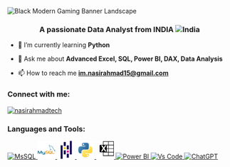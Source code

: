 ![Black Modern Gaming Banner Landscape](https://github.com/Nasir151/Nasir151/assets/94509995/225c0198-6fc3-4cb2-83f4-51a7698c5814)

<h3 align="center">

A passionate Data Analyst from INDIA  ![India](https://raw.githubusercontent.com/stevenrskelton/flag-icon/master/png/16/country-4x3/in.png "India")</h3>

- 🌱 I’m currently learning **Python**

- 💬 Ask me about **Advanced Excel, SQL, Power BI, DAX, Data Analysis**

- 📫 How to reach me **im.nasirahmad15@gmail.com**

<h3 align="left">Connect with me:</h3>
<p align="left">
<a href="https://linkedin.com/in/nasirahmadtech" target="blank"><img align="center" src="https://raw.githubusercontent.com/rahuldkjain/github-profile-readme-generator/master/src/images/icons/Social/linked-in-alt.svg" alt="nasirahmadtech" height="30" width="40" /></a>
</p>

<h3 align="left">Languages and Tools:</h3>
<p align="left"> <a href="https://www.microsoft.com/en-us/sql-server" target="_blank" rel="noreferrer"> <img src="https://www.svgrepo.com/show/303229/microsoft-sql-server-logo.svg" alt="MsSQL" width="40" height="40"/> </a> <a href="https://www.mysql.com/" target="_blank" rel="noreferrer"> <img src="https://raw.githubusercontent.com/devicons/devicon/master/icons/mysql/mysql-original-wordmark.svg" alt="MySQL" width="40" height="40"/> </a> <a href="https://pandas.pydata.org/" target="_blank" rel="noreferrer"> <img src="https://raw.githubusercontent.com/devicons/devicon/2ae2a900d2f041da66e950e4d48052658d850630/icons/pandas/pandas-original.svg" alt="Pandas" width="40" height="40"/> </a> <a href="https://www.python.org" target="_blank" rel="noreferrer"> <img src="https://raw.githubusercontent.com/devicons/devicon/master/icons/python/python-original.svg" alt="Python" width="40" height="40"/> </a> <a href="https://www.microsoft.com/en-in/microsoft-365/excel" target="_blank" rel="noreferrer"> <img src="https://raw.githubusercontent.com/microsoft/PowerBI-Icons/2bf1c982fb24528eee1559a96a25eb534c175cfd/SVG/Excel-Workbook.svg" alt="Excel" width="40" height="40"/> </a> <a href="https://powerbi.microsoft.com/en-in/" target="_blank" rel="noreferrer"> <img src="https://raw.githubusercontent.com/microsoft/PowerBI-Icons/2bf1c982fb24528eee1559a96a25eb534c175cfd/SVG/Power-BI.svg" alt="Power BI" width="40" height="40"/> </a> <a href="https://code.visualstudio.com/" target="_blank" rel="noreferrer"> <img src="https://upload.wikimedia.org/wikipedia/commons/thumb/9/9a/Visual_Studio_Code_1.35_icon.svg/2048px-Visual_Studio_Code_1.35_icon.svg.png" alt="Vs Code" width="40" height="40"/> </a> <a href="https://chat.openai.com/" target="_blank" rel="noreferrer"> <img src="https://uxwing.com/wp-content/themes/uxwing/download/brands-and-social-media/chatgpt-icon.png" alt="ChatGPT" width="40" height="40"/> </a></p>
